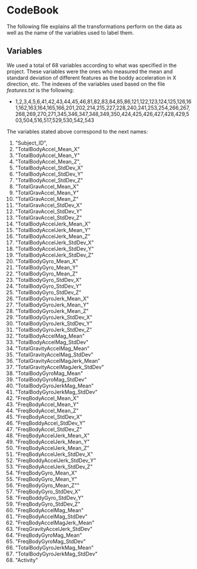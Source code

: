 CodeBook
=========================

The following file explains all the transformations perform on the data as well as the name of the variables used to label  them. 

Variables
---------

We used a total of 68 variables according to what was specified in the project. These variables were the ones who measured the mean and standard deviation of different features as the boddy acceleration in X direction, etc. The indexes of the variables used based on the file *features.txt* is the following: 

* 1,2,3,4,5,6,41,42,43,44,45,46,81,82,83,84,85,86,121,122,123,124,125,126,161,162,163,164,165,166,201,202,214,215,227,228,240,241,253,254,266,267,268,269,270,271,345,346,347,348,349,350,424,425,426,427,428,429,503,504,516,517,529,530,542,543

The variables stated above correspond to the next names:

1. "Subject_ID",
2. "TotalBodyAccel_Mean_X"
3. "TotalBodyAccel_Mean_Y"
4. "TotalBodyAccel_Mean_Z", 
5. "TotalBodyAccel_StdDev_X"
6. "TotalBodyAccel_StdDev_Y"
7. "TotalBodyAccel_StdDev_Z"
8. "TotalGravAccel_Mean_X"
9. "TotalGravAccel_Mean_Y"
10. "TotalGravAccel_Mean_Z"
11. "TotalGravAccel_StdDev_X"
12. "TotalGravAccel_StdDev_Y"
13. "TotalGravAccel_StdDev_Z"
14. "TotalBodyAccelJerk_Mean_X"
15. "TotalBodyAccelJerk_Mean_Y"
16. "TotalBodyAccelJerk_Mean_Z"
17. "TotalBodyAccelJerk_StdDev_X"
18. "TotalBodyAccelJerk_StdDev_Y"
19. "TotalBodyAccelJerk_StdDev_Z"
20. "TotalBodyGyro_Mean_X"
21. "TotalBodyGyro_Mean_Y"
22. "TotalBodyGyro_Mean_Z" 
23. "TotalBodyGyro_StdDev_X"
24. "TotalBodyGyro_StdDev_Y"
25. "TotalBodyGyro_StdDev_Z"
26. "TotalBodyGyroJerk_Mean_X"
27. "TotalBodyGyroJerk_Mean_Y"
28. "TotalBodyGyroJerk_Mean_Z"
29. "TotalBodyGyroJerk_StdDev_X"
30. "TotalBodyGyroJerk_StdDev_Y"
31. "TotalBodyGyroJerk_StdDev_Z"
32. "TotalBodyAccelMag_Mean"
33. "TotalBodyAccelMag_StdDev"
34. "TotalGravityAccelMag_Mean"
35. "TotalGravityAccelMag_StdDev"
36. "TotalGravityAccelMagJerk_Mean"
37. "TotalGravityAccelMagJerk_StdDev"
38. "TotalBodyGyroMag_Mean"
39. "TotalBodyGyroMag_StdDev"
40. "TotalBodyGyroJerkMag_Mean"
41. "TotalBodyGyroJerkMag_StdDev"
42. "FreqBodyAccel_Mean_X"
43. "FreqBodyAccel_Mean_Y"
44. "FreqBodyAccel_Mean_Z"
45. "FreqBodyAccel_StdDev_X"
46. "FreqBoddyAccel_StdDev_Y"
47. "FreqBodyAccel_StdDev_Z"
48. "FreqBodyAccelJerk_Mean_X"
49. "FreqBodyAccelJerk_Mean_Y"
50. "FreqBodyAccelJerk_Mean_Z"
51. "FreqBodyAccelJerk_StdDev_X"
52. "FreqBoddyAccelJerk_StdDev_Y"
53. "FreqBodyAccelJerk_StdDev_Z"
54. "FreqBodyGyro_Mean_X"
55. "FreqBodyGyro_Mean_Y"
56. "FreqBodyGyro_Mean_Z""
57. "FreqBodyGyro_StdDev_X"
58. "FreqBoddyGyro_StdDev_Y"
59. "FreqBodyGyro_StdDev_Z"
60. "FreqBodyAccelMag_Mean"
61. "FreqBodyAccelMag_StdDev"
62. "FreqBodyAccelMagJerk_Mean"
63. "FreqGravityAccelJerk_StdDev"
64. "FreqBodyGyroMag_Mean"
65. "FreqBodyGyroMag_StdDev"           
66. "TotalBodyGyroJerkMag_Mean"
67. "TotalBodyGyroJerkMag_StdDev"
68. "Activity"